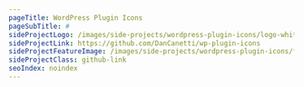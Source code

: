 ```yaml
---
pageTitle: WordPress Plugin Icons
pageSubTitle: #
sideProjectLogo: /images/side-projects/wordpress-plugin-icons/logo-white.svg
sideProjectLink: https://github.com/DanCanetti/wp-plugin-icons
sideProjectFeatureImage: /images/side-projects/wordpress-plugin-icons/feature.jpg
sideProjectClass: github-link
seoIndex: noindex
---
```

